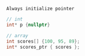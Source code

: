 ```ad-important
Always initialize pointer
```


```cpp
// int
int* p {nullptr}

// array
int scores[] {100, 95, 89};
int* scores_ptr { scores };
```

